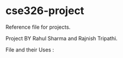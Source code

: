 # cse326-project

Reference file for projects.

Project BY Rahul Sharma and Rajnish Tripathi.


File and their Uses :


